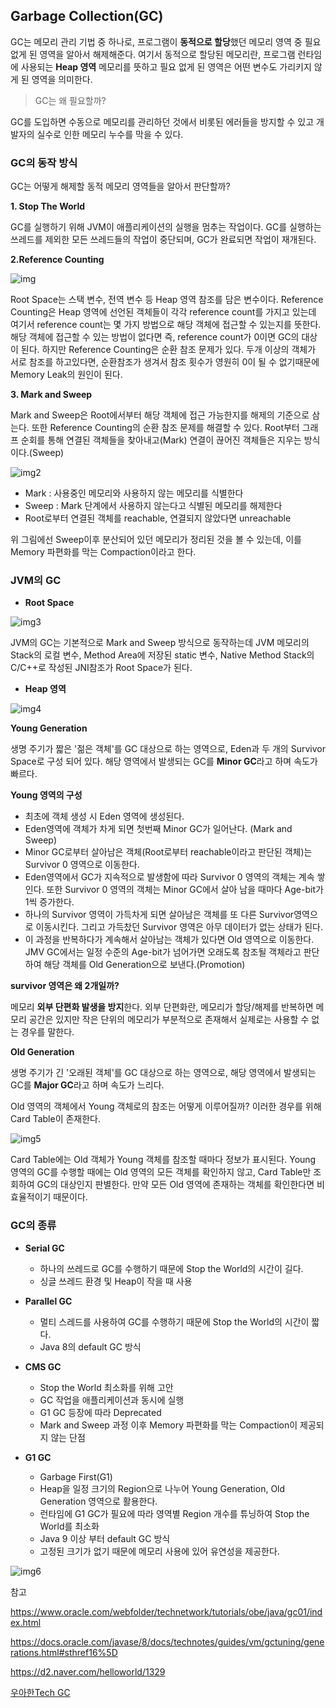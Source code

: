 ## Garbage Collection(GC)

GC는 메모리 관리 기법 중 하나로, 프로그램이 **동적으로 할당**했던 메모리 영역 중 필요 없게 된 영역을 알아서 해제해준다. 여기서 동적으로 할당된 메모리란, 프로그램 런타임에 사용되는 **Heap 영역** 메모리를 뜻하고 필요 없게 된 영역은 어떤 변수도 가리키지 않게 된 영역을 의미한다.

> GC는 왜 필요할까?

GC를 도입하면 수동으로 메모리를 관리하던 것에서 비롯된 에러들을 방지할 수 있고 개발자의 실수로 인한 메모리 누수를 막을 수 있다.

### GC의 동작 방식

GC는 어떻게 해제할 동적 메모리 영역들을 알아서 판단할까?

**1. Stop The World**

GC를 실행하기 위해 JVM이 애플리케이션의 실행을 멈추는 작업이다. GC를 실행하는 쓰레드를 제외한 모든 쓰레드들의 작업이 중단되며, GC가 완료되면 작업이 재개된다.
  
**2.Reference Counting**

![img](https://github.com/dilmah0203/TIL/blob/main/Image/Reference%20Counting.png)

Root Space는 스택 변수, 전역 변수 등 Heap 영역 참조를 담은 변수이다. Reference Counting은 Heap 영역에 선언된 객체들이 각각 reference count를 가지고 있는데 여기서 reference count는 몇 가지 방법으로 해당 객체에 접근할 수 있는지를 뜻한다. 해당 객체에 접근할 수 있는 방법이 없다면 즉, reference count가 0이면 GC의 대상이 된다. 하지만 Reference Counting은 순환 참조 문제가 있다. 두개 이상의 객체가 서로 참조를 하고있다면, 순환참조가 생겨서 참조 횟수가 영원히 0이 될 수 없기때문에 Memory Leak의 원인이 된다.

**3. Mark and Sweep**

Mark and Sweep은 Root에서부터 해당 객체에 접근 가능한지를 해제의 기준으로 삼는다. 또한 Reference Counting의 순환 참조 문제를 해결할 수 있다.  Root부터 그래프 순회를 통해 연결된 객체들을 찾아내고(Mark) 연결이 끊어진 객체들은 지우는 방식이다.(Sweep)

![img2](https://github.com/dilmah0203/TIL/blob/main/Image/Mark_Sweep.png)

- Mark : 사용중인 메모리와 사용하지 않는 메모리를 식별한다
- Sweep : Mark 단계에서 사용하지 않는다고 식별된 메모리를 해제한다
- Root로부터 연결된 객체를 reachable, 연결되지 않았다면 unreachable 

위 그림에선 Sweep이후 분산되어 있던 메모리가 정리된 것을 볼 수 있는데, 이를 Memory 파편화를 막는 Compaction이라고 한다.

### JVM의 GC

- **Root Space**

![img3](https://github.com/dilmah0203/TIL/blob/main/Image/Root%20Space.png)

JVM의 GC는 기본적으로 Mark and Sweep 방식으로 동작하는데 JVM 메모리의 Stack의 로컬 변수, Method Area에 저장된 static 변수, Native Method Stack의 C/C++로 작성된 JNI참조가 Root Space가 된다. 

- **Heap 영역**

![img4](https://github.com/dilmah0203/TIL/blob/main/Image/Heap.png)

**Young Generation**

생명 주기가 짧은 '젊은 객체'를 GC 대상으로 하는 영역으로, Eden과 두 개의 Survivor Space로 구성 되어 있다. 해당 영역에서 발생되는 GC를 **Minor GC**라고 하며 속도가 빠르다.

**Young 영역의 구성**

- 최초에 객체 생성 시 Eden 영역에 생성된다.
- Eden영역에 객체가 차게 되면 첫번째 Minor GC가 일어난다. (Mark and Sweep)
- Minor GC로부터 살아남은 객체(Root로부터 reachable이라고 판단된 객체)는 Survivor 0 영역으로 이동한다.
- Eden영역에서 GC가 지속적으로 발생함에 따라 Survivor 0 영역의 객체는 계속 쌓인다. 또한 Survivor 0 영역의 객체는 Minor GC에서 살아 남을 때마다 Age-bit가 1씩 증가한다.
- 하나의 Survivor 영역이 가득차게 되면 살아남은 객체를 또 다른 Survivor영역으로 이동시킨다. 그리고 가득찼던 Survivor 영역은 아무 데이터가 없는 상태가 된다.
- 이 과정을 반복하다가 계속해서 살아남는 객체가 있다면 Old 영역으로 이동한다. JMV GC에서는 일정 수준의 Age-bit가 넘어가면 오래도록 참조될 객체라고 판단하여 해당 객체를 Old Generation으로 보낸다.(Promotion)

**survivor 영역은 왜 2개일까?**

메모리 **외부 단편화 발생을 방지**한다. 외부 단편화란, 메모리가 할당/해제를 반복하면 메모리 공간은 있지만 작은 단위의 메모리가 부분적으로 존재해서 실제로는 사용할 수 없는 경우를 말한다.

**Old Generation**

생명 주기가 긴 '오래된 객체'를 GC 대상으로 하는 영역으로, 해당 영역에서 발생되는 GC를 **Major GC**라고 하며 속도가 느리다.

Old 영역의 객체에서 Young 객체로의 참조는 어떻게 이루어질까? 이러한 경우를 위해 Card Table이 존재한다.

![img5](https://d2.naver.com/content/images/2015/06/helloworld-1329-2.png)

Card Table에는 Old 객체가 Young 객체를 참조할 때마다 정보가 표시된다. Young 영역의 GC를 수행할 때에는 Old 영역의 모든 객체를 확인하지 않고, Card Table만 조회하여 GC의 대상인지 판별한다. 만약 모든 Old 영역에 존재하는 객체를 확인한다면 비효율적이기 때문이다.

### GC의 종류

- **Serial GC**
  - 하나의 쓰레드로 GC를 수행하기 때문에 Stop the World의 시간이 길다.
  - 싱글 쓰레드 환경 및 Heap이 작을 때 사용

- **Parallel GC**
  - 멀티 스레드를 사용하여 GC를 수행하기 때문에 Stop the World의 시간이 짧다.
  - Java 8의 default GC 방식

- **CMS GC**
  - Stop the World 최소화를 위해 고안
  - GC 작업을 애플리케이션과 동시에 실행
  - G1 GC 등장에 따라 Deprecated
  -  Mark and Sweep 과정 이후 Memory 파편화를 막는 Compaction이 제공되지 않는 단점

- **G1 GC**
  - Garbage First(G1)
  - Heap을 일정 크기의 Region으로 나누어 Young Generation, Old Generation 영역으로 활용한다.
  - 런타임에 G1 GC가 필요에 따라 영역별 Region 개수를 튜닝하여 Stop the World를 최소화
  - Java 9 이상 부터 default GC 방식
  - 고정된 크기가 없기 때문에 메모리 사용에 있어 유연성을 제공한다. 

![img6](https://github.com/dilmah0203/TIL/blob/main/Image/G1GC.png)

참고

https://www.oracle.com/webfolder/technetwork/tutorials/obe/java/gc01/index.html

https://docs.oracle.com/javase/8/docs/technotes/guides/vm/gctuning/generations.html#sthref16%5D

https://d2.naver.com/helloworld/1329

[우아한Tech GC](https://www.youtube.com/watch?v=FMUpVA0Vvjw)

